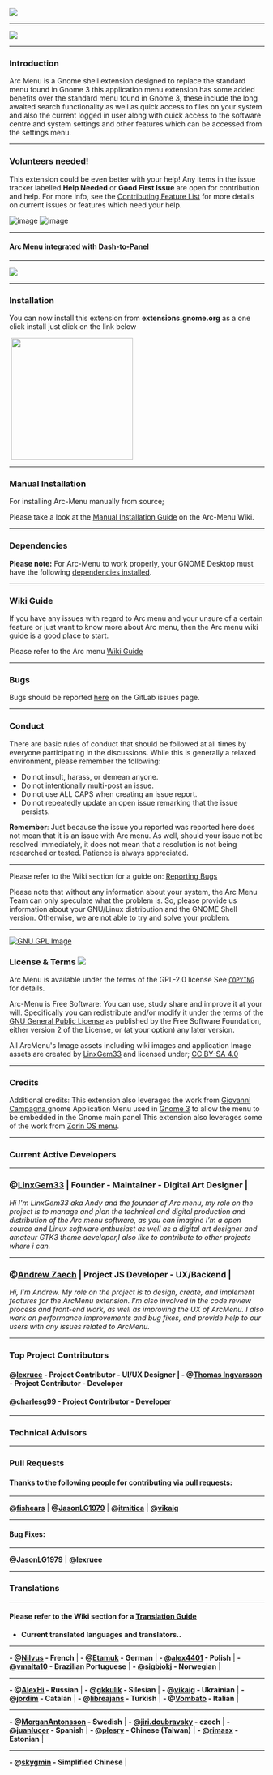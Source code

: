 ![](https://gitlab.com/LinxGem33/Neon/raw/master/new-arc-wide-banner.png)

-----

![](https://gitlab.com/LinxGem33/Neon/raw/master/arcmenu-browser.png)

-----
### Introduction

Arc Menu is a Gnome shell extension designed to replace the standard menu found in Gnome 3 this application menu extension has  some added benefits over the standard menu found in Gnome 3, these include the long awaited search functionality as well as quick access to files on your system and also the current logged in user along with quick access to the software centre and system settings and other features which can be accessed from the settings menu.

-----

### Volunteers needed!

This extension could be even better with your help! Any items in the issue tracker labelled **Help Needed** or **Good First Issue** are open for contribution and help. For more info, see the [Contributing Feature List](https://gitlab.com/LinxGem33/Arc-Menu/issues/54) for more details on current issues or features which need your help.

![image](/uploads/85b3cf3baea40163ffc5c115b7d7306e/image.png)  ![image](/uploads/d5b2fb82db8d2955923d327caef8e4aa/image.png)

-----

#### Arc Menu integrated with [Dash-to-Panel](https://extensions.gnome.org/extension/1160/dash-to-panel/)

-----

![](https://gitlab.com/LinxGem33/Neon/raw/master/comp-screen-arcmenu-wide.png)


-----

### Installation

You can now install this extension from **extensions.gnome.org** as a one click install just click on the link below

<p align="left">
       <a href="https://extensions.gnome.org/extension/1228/arc-menu/" >
    <img src="https://gitlab.com/LinxGem33/Neon/raw/master/artwork/get-it-ego.png" width="240" style="margin-left: 4px"/>
    </a>
</p>


-----

### Manual Installation
For installing Arc-Menu manually from source;

Please take a look at the [Manual Installation Guide](https://gitlab.com/LinxGem33/Arc-Menu/wikis/Install-From-Source-Guide) 
on the Arc-Menu Wiki.

-----

### Dependencies

__Please note:__ For Arc-Menu to work properly, your GNOME Desktop must have the
following [dependencies installed](https://gitlab.com/LinxGem33/Arc-Menu/wikis/Arc-Menu-Dependencies).

-----

### Wiki Guide

If you have any issues with regard to Arc menu and your unsure of a certain feature or just want to know more about Arc menu, then the Arc menu wiki guide is a good place to start.

Please refer to the Arc menu [Wiki Guide](https://gitlab.com/LinxGem33/Arc-Menu/wikis/Introduction) 

-----

### Bugs

Bugs should be reported [here](https://gitlab.com/LinxGem33/Arc-Menu/issues) on the GitLab issues page.

-----

### Conduct

There are basic rules of conduct that should be followed at all times by everyone participating in the discussions.  While this is generally a relaxed environment, please remember the following:

- Do not insult, harass, or demean anyone.
- Do not intentionally multi-post an issue.
- Do not use ALL CAPS when creating an issue report.
- Do not repeatedly update an open issue remarking that the issue persists.

**Remember**: Just because the issue you reported was reported here does not mean that it is an issue with Arc menu. As well, should your issue not be resolved immediately, it does not mean that a resolution is not being researched or tested. Patience is always appreciated.

-----

Please refer to the Wiki section for a guide on: [Reporting Bugs](https://gitlab.com/LinxGem33/Arc-Menu/wikis/Bug-Reporting)

Please note that without any information about your system, the Arc Menu Team can only speculate what the problem is.
So, please provide us information about your GNU/Linux distribution and the GNOME Shell version. Otherwise, we are not able to try and solve your problem.

-----

[![GNU GPL Image](https://www.gnu.org/graphics/slickgnu.tiny.png)](http://www.gnu.org/licenses/old-licenses/lgpl-2.0.html)  
### License & Terms ![](https://gitlab.com/LinxGem33/IP-Finder/raw/master/screens/Copyleft-16.png)

Arc Menu is available under the terms of the GPL-2.0 license See [`COPYING`](https://gitlab.com/LinxGem33/Arc-Menu/blob/master/COPYING) for details.

Arc-Menu is Free Software: You can use, study share and improve it at your will. Specifically you can redistribute and/or modify it under the terms of the [GNU General Public License](https://www.gnu.org/licenses/gpl.html) as published by the Free Software Foundation, either version 2 of the License, or (at your option) any later version. 

All ArcMenu's Image assets including wiki images and application Image assets are created by [LinxGem33](https://gitlab.com/LinxGem33) and licensed under; [CC BY-SA 4.0](https://creativecommons.org/licenses/by-sa/4.0/)

-----

### Credits


Additional credits: This extension also leverages the work from [Giovanni Campagna ](https://git.gnome.org//browse/gnome-shell-extensions) gnome Application Menu used in [Gnome 3](https://www.gnome.org/) to allow the menu to be embedded in the Gnome main panel This extension also leverages some of the work from [Zorin OS menu](https://zorinos.com/).

-----

### Current Active Developers

-----

### @[LinxGem33](https://gitlab.com/LinxGem33) | Founder - Maintainer -  Digital Art Designer |

*Hi I'm LinxGem33 aka Andy and the founder of Arc menu, my role on the project is to manage and plan the technical and digital production and distribution of the Arc menu software, as you can imagine I’m a open source and Linux software enthusiast as well as a digital art designer and amateur GTK3 theme developer,I also like to contribute to other projects where i can.*

-----

### @[Andrew  Zaech](https://gitlab.com/AndrewZaech) | Project JS Developer - UX/Backend |

*Hi, I’m Andrew. My role on the project is to design, create, and implement features for the ArcMenu extension. I’m also involved in the code review process and front-end work, as well as improving the UX of ArcMenu. I also work on performance improvements and bug fixes, and provide help to our users with any issues related to ArcMenu.*

-----

### Top Project Contributors

#### @[lexruee](https://github.com/lexruee) - **Project Contributor** - UI/UX Designer | - @[Thomas Ingvarsson](https://gitlab.com/tingvarsson) - **Project Contributor** - Developer

#### @[charlesg99](https://github.com/charlesg99) - **Project Contributor** - Developer 

-----

### Technical Advisors

-----

### Pull Requests

#### Thanks to the following people for contributing via pull requests:

-----

**@[fishears](https://github.com/fishears/Arc-Menu)** | **@[JasonLG1979](https://github.com/JasonLG1979)** | **@[itmitica](https://github.com/itmitica)** | **@[vikaig](https://gitlab.com/vikaig)**

-----

#### Bug Fixes:

-----

**@[JasonLG1979](https://github.com/JasonLG1979)**  | **@[lexruee](https://github.com/lexruee/Arc-Menu)**

-----

### Translations

-----

#### Please refer to the Wiki section for a [Translation Guide](https://gitlab.com/LinxGem33/Arc-Menu/wikis/Translation-Guide)

- **Current translated languages and translators..**

-----

**- @[Nilvus](https://gitlab.com/Nilvus) - French** | **- @[Etamuk](https://gitlab.com/Etamuk) - German** | **- @[alex4401](https://gitlab.com/alex4401) - Polish** | **- @[vmalta10](https://gitlab.com/vmalta10) - Brazilian Portuguese** | **- @[sigbjokj](https://gitlab.com/sigbjokj) - Norwegian** |

-----

 **- @[AlexHi](https://gitlab.com/AlexHi) - Russian** | **- @[gkkulik](https://gitlab.com/gkkulik) - Silesian** | **- @[vikaig](https://gitlab.com/vikaig) - Ukrainian** | **- @[jordim](https://gitlab.com/jordim) - Catalan** | **- @[libreajans](https://gitlab.com/libreajans) - Turkish** | **- @[Vombato](https://gitlab.com/Vombato) - Italian** |
 
-----

 **- @[MorganAntonsson](https://gitlab.com/MorganAntonsson) - Swedish** | **- @[jiri.doubravsky](https://gitlab.com/jiri.doubravsky) - czech** | **- @[juanlucer](https://gitlab.com/juanlucer) - Spanish** | **- @[plesry](https://gitlab.com/plesry) - Chinese (Taiwan)** | **- @[rimasx](https://gitlab.com/rimasx) - Estonian** |

-----

**- @[skygmin](https://gitlab.com/skygmin) - Simplified Chinese** |